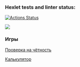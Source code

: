 ### Hexlet tests and linter status:
[![Actions Status](https://github.com/chustovalena/python-project-49/actions/workflows/hexlet-check.yml/badge.svg)](https://github.com/chustovalena/python-project-49/actions)

<a href="https://codeclimate.com/github/chustovalena/python-project-49/maintainability"><img src="https://api.codeclimate.com/v1/badges/977cbca820f61b731cad/maintainability" /></a>

### Игры

[Проверка на чётность](https://asciinema.org/a/hLIojLEPqjSCKLwB7B0WUs9At)

[Калькулятор](https://asciinema.org/a/n84HTOJ6rMVfzb3QPmBxj1XWm)
